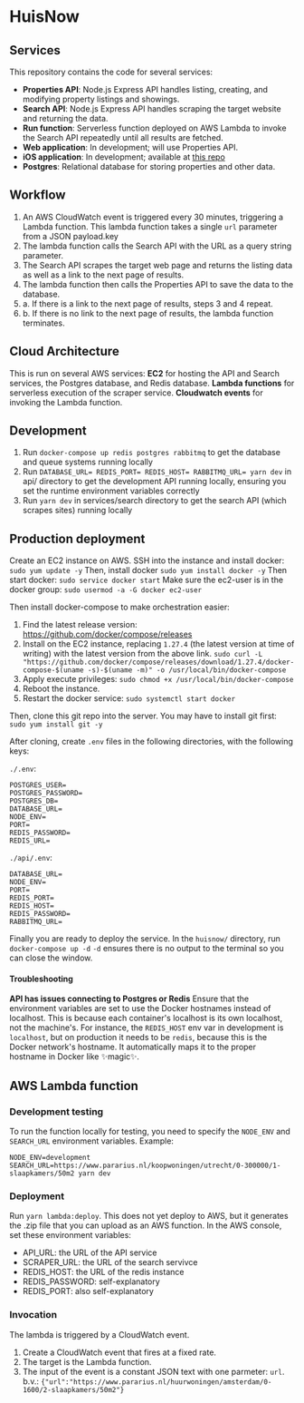 # HuisNow

## Services
This repository contains the code for several services:
- **Properties API**: Node.js Express API handles listing, creating, and modifying property listings and showings.
- **Search API**: Node.js Express API handles scraping the target website and returning the data.
- **Run function**: Serverless function deployed on AWS Lambda to invoke the Search API repeatedly until all results are fetched.
- **Web application**: In development; will use Properties API.
- **iOS application**: In development; available at [this repo](https://github.com/shaunjacobsen/huisnow-ios)
- **Postgres**: Relational database for storing properties and other data.

## Workflow
1. An AWS CloudWatch event is triggered every 30 minutes, triggering a Lambda function. This lambda function takes a single `url` parameter from a JSON payload.key
2. The lambda function calls the Search API with the URL as a query string parameter.
3. The Search API scrapes the target web page and returns the listing data as well as a link to the next page of results.
4. The lambda function then calls the Properties API to save the data to the database.
5. a. If there is a link to the next page of results, steps 3 and 4 repeat.
5. b. If there is no link to the next page of results, the lambda function terminates.

## Cloud Architecture
This is run on several AWS services:
**EC2** for hosting the API and Search services, the Postgres database, and Redis database.
**Lambda functions** for serverless execution of the scraper service.
**Cloudwatch events** for invoking the Lambda function.

## Development
1. Run `docker-compose up redis postgres rabbitmq` to get the database and queue systems running locally
2. Run `DATABASE_URL= REDIS_PORT= REDIS_HOST= RABBITMQ_URL= yarn dev` in api/ directory to get the development API running locally, ensuring you set the runtime environment variables correctly
3. Run `yarn dev` in services/search directory to get the search API (which scrapes sites) running locally

## Production deployment
Create an EC2 instance on AWS. SSH into the instance and install docker:
`sudo yum update -y`
Then, install docker
`sudo yum install docker -y`
Then start docker:
`sudo service docker start`
Make sure the ec2-user is in the docker group:
`sudo usermod -a -G docker ec2-user`

Then install docker-compose to make orchestration easier:
1. Find the latest release version: https://github.com/docker/compose/releases
2. Install on the EC2 instance, replacing `1.27.4` (the latest version at time of writing) with the latest version from the above link.
`sudo curl -L "https://github.com/docker/compose/releases/download/1.27.4/docker-compose-$(uname -s)-$(uname -m)" -o /usr/local/bin/docker-compose`
3. Apply execute privileges:
`sudo chmod +x /usr/local/bin/docker-compose`
4. Reboot the instance.
5. Restart the docker service: `sudo systemctl start docker`

Then, clone this git repo into the server. You may have to install git first: `sudo yum install git -y`

After cloning, create `.env` files in the following directories, with the following keys:

`./.env`:
```
POSTGRES_USER=
POSTGRES_PASSWORD=
POSTGRES_DB=
DATABASE_URL=
NODE_ENV=
PORT=
REDIS_PASSWORD=
REDIS_URL=
```

`./api/.env`:
```
DATABASE_URL=
NODE_ENV=
PORT=
REDIS_PORT=
REDIS_HOST=
REDIS_PASSWORD=
RABBITMQ_URL=
```

Finally you are ready to deploy the service. In the `huisnow/` directory, run `docker-compose up -d` `-d` ensures there is no output to the terminal so you can close the window.

#### Troubleshooting
**API has issues connecting to Postgres or Redis**
Ensure that the environment variables are set to use the Docker hostnames instead of localhost. This is because each container's localhost is its own localhost, not the machine's. For instance, the `REDIS_HOST` env var in development is `localhost`, but on production it needs to be `redis`, because this is the Docker network's hostname. It automatically maps it to the proper hostname in Docker like ✨magic✨.


## AWS Lambda function
### Development testing
To run the function locally for testing, you need to specify the `NODE_ENV` and `SEARCH_URL` environment variables. Example:
```
NODE_ENV=development SEARCH_URL=https://www.pararius.nl/koopwoningen/utrecht/0-300000/1-slaapkamers/50m2 yarn dev
```

### Deployment
Run `yarn lambda:deploy`. This does not yet deploy to AWS, but it generates the .zip file that you can upload as an AWS function.
In the AWS console, set these environment variables:
- API_URL: the URL of the API service
- SCRAPER_URL: the URL of the search servivce
- REDIS_HOST: the URL of the redis instance
- REDIS_PASSWORD: self-explanatory
- REDIS_PORT: also self-explanatory

### Invocation
The lambda is triggered by a CloudWatch event.
1. Create a CloudWatch event that fires at a fixed rate.
2. The target is the Lambda function.
3. The input of the event is a constant JSON text with one parmeter: `url`. b.v.: `{"url":"https://www.pararius.nl/huurwoningen/amsterdam/0-1600/2-slaapkamers/50m2"}`


